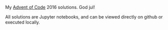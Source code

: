 My [Advent of Code](http://www.adventofcode.com/2016) 2016 solutions. God jul!

All solutions are Jupyter notebooks, and can be viewed directly on github or executed locally.
